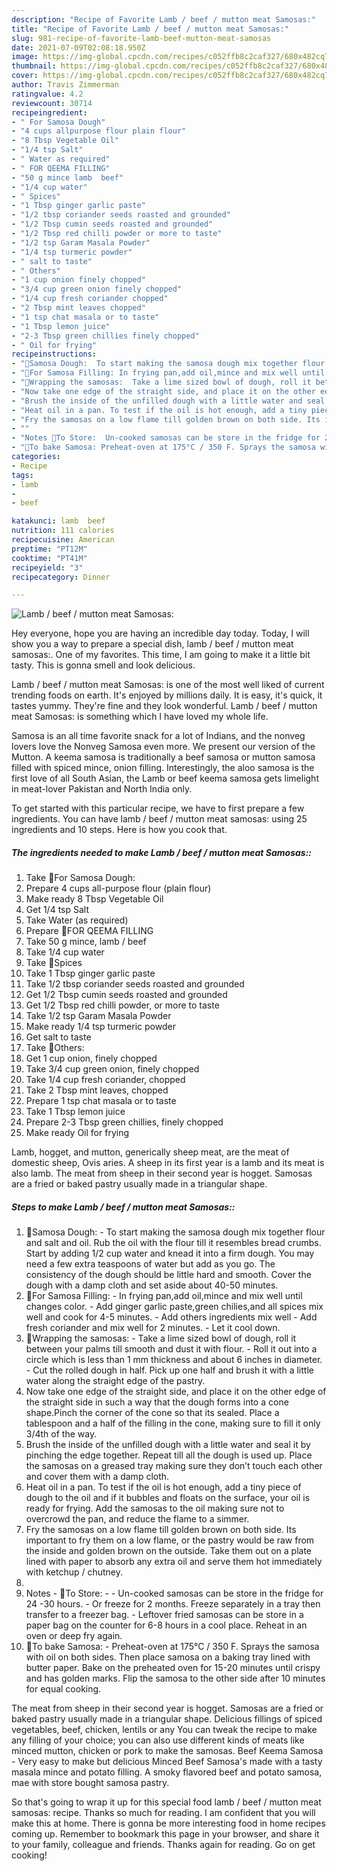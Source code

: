 ```yaml
---
description: "Recipe of Favorite Lamb / beef / mutton meat Samosas:"
title: "Recipe of Favorite Lamb / beef / mutton meat Samosas:"
slug: 981-recipe-of-favorite-lamb-beef-mutton-meat-samosas
date: 2021-07-09T02:08:18.950Z
image: https://img-global.cpcdn.com/recipes/c052ffb8c2caf327/680x482cq70/lamb-beef-mutton-meat-samosas-recipe-main-photo.jpg
thumbnail: https://img-global.cpcdn.com/recipes/c052ffb8c2caf327/680x482cq70/lamb-beef-mutton-meat-samosas-recipe-main-photo.jpg
cover: https://img-global.cpcdn.com/recipes/c052ffb8c2caf327/680x482cq70/lamb-beef-mutton-meat-samosas-recipe-main-photo.jpg
author: Travis Zimmerman
ratingvalue: 4.2
reviewcount: 30714
recipeingredient:
- " For Samosa Dough"
- "4 cups allpurpose flour plain flour"
- "8 Tbsp Vegetable Oil"
- "1/4 tsp Salt"
- " Water as required"
- " FOR QEEMA FILLING"
- "50 g mince lamb  beef"
- "1/4 cup water"
- " Spices"
- "1 Tbsp ginger garlic paste"
- "1/2 tbsp coriander seeds roasted and grounded"
- "1/2 Tbsp cumin seeds roasted and grounded"
- "1/2 Tbsp red chilli powder or more to taste"
- "1/2 tsp Garam Masala Powder"
- "1/4 tsp turmeric powder"
- " salt to taste"
- " Others"
- "1 cup onion finely chopped"
- "3/4 cup green onion finely chopped"
- "1/4 cup fresh coriander chopped"
- "2 Tbsp mint leaves chopped"
- "1 tsp chat masala or to taste"
- "1 Tbsp lemon juice"
- "2-3 Tbsp green chillies finely chopped"
- " Oil for frying"
recipeinstructions:
- "🌻Samosa Dough:  To start making the samosa dough mix together flour and salt and oil. Rub the oil with the flour till it resembles bread crumbs. Start by adding 1/2 cup water and knead it into a firm dough. You may need a few extra teaspoons of water but add as you go. The consistency of the dough should be little hard and smooth. Cover the dough with a damp cloth and set aside about 40-50 minutes."
- "🌻For Samosa Filling: In frying pan,add oil,mince and mix well until changes color. Add ginger garlic paste,green chilies,and all spices mix well and cook for 4-5 minutes. Add others ingredients mix well  Add fresh coriander and mix well for 2 minutes. Let it cool down."
- "🌻Wrapping the samosas:  Take a lime sized bowl of dough, roll it between your palms till smooth and dust it with flour. Roll it out into a circle which is less than 1 mm thickness and about 6 inches in diameter. Cut the rolled dough in half. Pick up one half and brush it with a little water along the straight edge of the pastry."
- "Now take one edge of the straight side, and place it on the other edge of the straight side in such a way that the dough forms into a cone shape.Pinch the corner of the cone so that its sealed. Place a tablespoon and a half of the filling in the cone, making sure to fill it only 3/4th of the way."
- "Brush the inside of the unfilled dough with a little water and seal it by pinching the edge together. Repeat till all the dough is used up. Place the samosas on a greased tray making sure they don’t touch each other and cover them with a damp cloth."
- "Heat oil in a pan. To test if the oil is hot enough, add a tiny piece of dough to the oil and if it bubbles and floats on the surface, your oil is ready for frying. Add the samosas to the oil making sure not to overcrowd the pan, and reduce the flame to a simmer."
- "Fry the samosas on a low flame till golden brown on both side. Its important to fry them on a low flame, or the pastry would be raw from the inside and golden brown on the outside. Take them out on a plate lined with paper to absorb any extra oil and serve them hot immediately with ketchup / chutney."
- ""
- "Notes 🌻To Store:  Un-cooked samosas can be store in the fridge for 24 -30 hours. Or freeze for 2 months. Freeze separately in a tray then transfer to a freezer bag. Leftover fried samosas can be store in a paper bag on the counter for 6-8 hours in a cool place. Reheat in an oven or deep fry again."
- "🌻To bake Samosa: Preheat-oven at 175°C / 350 F. Sprays the samosa with oil on both sides. Then place samosa on a baking tray lined with butter paper. Bake on the preheated oven for 15-20 minutes until crispy and has golden marks. Flip the samosa to the other side after 10 minutes for equal cooking."
categories:
- Recipe
tags:
- lamb
- 
- beef

katakunci: lamb  beef 
nutrition: 111 calories
recipecuisine: American
preptime: "PT12M"
cooktime: "PT41M"
recipeyield: "3"
recipecategory: Dinner

---
```



![Lamb / beef / mutton meat Samosas:](https://img-global.cpcdn.com/recipes/c052ffb8c2caf327/680x482cq70/lamb-beef-mutton-meat-samosas-recipe-main-photo.jpg)

Hey everyone, hope you are having an incredible day today. Today, I will show you a way to prepare a special dish, lamb / beef / mutton meat samosas:. One of my favorites. This time, I am going to make it a little bit tasty. This is gonna smell and look delicious.

Lamb / beef / mutton meat Samosas: is one of the most well liked of current trending foods on earth. It's enjoyed by millions daily. It is easy, it's quick, it tastes yummy. They're fine and they look wonderful. Lamb / beef / mutton meat Samosas: is something which I have loved my whole life.

Samosa is an all time favorite snack for a lot of Indians, and the nonveg lovers love the Nonveg Samosa even more. We present our version of the Mutton. A keema samosa is traditionally a beef samosa or mutton samosa filled with spiced mince, onion filling. Interestingly, the aloo samosa is the first love of all South Asian, the Lamb or beef keema samosa gets limelight in meat-lover Pakistan and North India only.


To get started with this particular recipe, we have to first prepare a few ingredients. You can have lamb / beef / mutton meat samosas: using 25 ingredients and 10 steps. Here is how you cook that.

<!--inarticleads1-->

##### The ingredients needed to make Lamb / beef / mutton meat Samosas::

1. Take  🌻For Samosa Dough:
1. Prepare 4 cups all-purpose flour (plain flour)
1. Make ready 8 Tbsp Vegetable Oil
1. Get 1/4 tsp Salt
1. Take  Water (as required)
1. Prepare  🌻FOR QEEMA FILLING
1. Take 50 g mince, lamb / beef
1. Take 1/4 cup water
1. Take  🌻Spices
1. Take 1 Tbsp ginger garlic paste
1. Take 1/2 tbsp coriander seeds roasted and grounded
1. Get 1/2 Tbsp cumin seeds roasted and grounded
1. Get 1/2 Tbsp red chilli powder, or more to taste
1. Take 1/2 tsp Garam Masala Powder
1. Make ready 1/4 tsp turmeric powder
1. Get  salt to taste
1. Take  🌻Others:
1. Get 1 cup onion, finely chopped
1. Take 3/4 cup green onion, finely chopped
1. Take 1/4 cup fresh coriander, chopped
1. Take 2 Tbsp mint leaves, chopped
1. Prepare 1 tsp chat masala or to taste
1. Take 1 Tbsp lemon juice
1. Prepare 2-3 Tbsp green chillies, finely chopped
1. Make ready  Oil for frying


Lamb, hogget, and mutton, generically sheep meat, are the meat of domestic sheep, Ovis aries. A sheep in its first year is a lamb and its meat is also lamb. The meat from sheep in their second year is hogget. Samosas are a fried or baked pastry usually made in a triangular shape. 

<!--inarticleads2-->

##### Steps to make Lamb / beef / mutton meat Samosas::

1. 🌻Samosa Dough:  - To start making the samosa dough mix together flour and salt and oil. Rub the oil with the flour till it resembles bread crumbs. Start by adding 1/2 cup water and knead it into a firm dough. You may need a few extra teaspoons of water but add as you go. The consistency of the dough should be little hard and smooth. Cover the dough with a damp cloth and set aside about 40-50 minutes.
1. 🌻For Samosa Filling: - In frying pan,add oil,mince and mix well until changes color. - Add ginger garlic paste,green chilies,and all spices mix well and cook for 4-5 minutes. - Add others ingredients mix well  - Add fresh coriander and mix well for 2 minutes. - Let it cool down.
1. 🌻Wrapping the samosas:  - Take a lime sized bowl of dough, roll it between your palms till smooth and dust it with flour. - Roll it out into a circle which is less than 1 mm thickness and about 6 inches in diameter. - Cut the rolled dough in half. Pick up one half and brush it with a little water along the straight edge of the pastry.
1. Now take one edge of the straight side, and place it on the other edge of the straight side in such a way that the dough forms into a cone shape.Pinch the corner of the cone so that its sealed. Place a tablespoon and a half of the filling in the cone, making sure to fill it only 3/4th of the way.
1. Brush the inside of the unfilled dough with a little water and seal it by pinching the edge together. Repeat till all the dough is used up. Place the samosas on a greased tray making sure they don’t touch each other and cover them with a damp cloth.
1. Heat oil in a pan. To test if the oil is hot enough, add a tiny piece of dough to the oil and if it bubbles and floats on the surface, your oil is ready for frying. Add the samosas to the oil making sure not to overcrowd the pan, and reduce the flame to a simmer.
1. Fry the samosas on a low flame till golden brown on both side. Its important to fry them on a low flame, or the pastry would be raw from the inside and golden brown on the outside. Take them out on a plate lined with paper to absorb any extra oil and serve them hot immediately with ketchup / chutney.
1. 
1. Notes - 🌻To Store: -  - Un-cooked samosas can be store in the fridge for 24 -30 hours. - Or freeze for 2 months. Freeze separately in a tray then transfer to a freezer bag. - Leftover fried samosas can be store in a paper bag on the counter for 6-8 hours in a cool place. Reheat in an oven or deep fry again.
1. 🌻To bake Samosa: - Preheat-oven at 175°C / 350 F. Sprays the samosa with oil on both sides. Then place samosa on a baking tray lined with butter paper. Bake on the preheated oven for 15-20 minutes until crispy and has golden marks. Flip the samosa to the other side after 10 minutes for equal cooking.


The meat from sheep in their second year is hogget. Samosas are a fried or baked pastry usually made in a triangular shape. Delicious fillings of spiced vegetables, beef, chicken, lentils or any You can tweak the recipe to make any filling of your choice; you can also use different kinds of meats like minced mutton, chicken or pork to make the samosas. Beef Keema Samosa - Very easy to make but delicious Minced Beef Samosa&#39;s made with a tasty masala mince and potato filling. A smoky flavored beef and potato samosa, mae with store bought samosa pastry. 

So that's going to wrap it up for this special food lamb / beef / mutton meat samosas: recipe. Thanks so much for reading. I am confident that you will make this at home. There is gonna be more interesting food in home recipes coming up. Remember to bookmark this page in your browser, and share it to your family, colleague and friends. Thanks again for reading. Go on get cooking!
